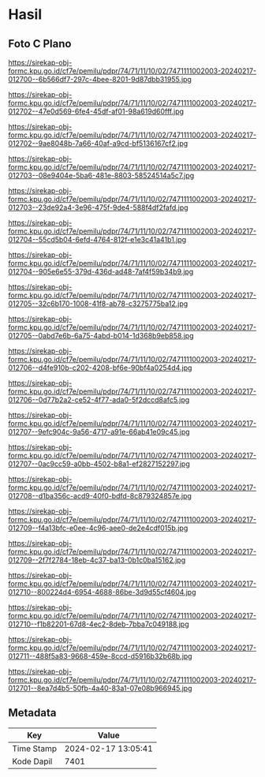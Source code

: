 # Hasil

## Foto C Plano

https://sirekap-obj-formc.kpu.go.id/cf7e/pemilu/pdpr/74/71/11/10/02/7471111002003-20240217-012700--6b566df7-297c-4bee-8201-9d87dbb31955.jpg

https://sirekap-obj-formc.kpu.go.id/cf7e/pemilu/pdpr/74/71/11/10/02/7471111002003-20240217-012702--47e0d569-6fe4-45df-af01-98a619d60fff.jpg

https://sirekap-obj-formc.kpu.go.id/cf7e/pemilu/pdpr/74/71/11/10/02/7471111002003-20240217-012702--9ae8048b-7a66-40af-a9cd-bf5136167cf2.jpg

https://sirekap-obj-formc.kpu.go.id/cf7e/pemilu/pdpr/74/71/11/10/02/7471111002003-20240217-012703--08e9404e-5ba6-481e-8803-58524514a5c7.jpg

https://sirekap-obj-formc.kpu.go.id/cf7e/pemilu/pdpr/74/71/11/10/02/7471111002003-20240217-012703--23de92a4-3e96-475f-9de4-588f4df2fafd.jpg

https://sirekap-obj-formc.kpu.go.id/cf7e/pemilu/pdpr/74/71/11/10/02/7471111002003-20240217-012704--55cd5b04-6efd-4764-812f-e1e3c41a41b1.jpg

https://sirekap-obj-formc.kpu.go.id/cf7e/pemilu/pdpr/74/71/11/10/02/7471111002003-20240217-012704--905e6e55-379d-436d-ad48-7af4f59b34b9.jpg

https://sirekap-obj-formc.kpu.go.id/cf7e/pemilu/pdpr/74/71/11/10/02/7471111002003-20240217-012705--32c6b170-1008-41f8-ab78-c3275775ba12.jpg

https://sirekap-obj-formc.kpu.go.id/cf7e/pemilu/pdpr/74/71/11/10/02/7471111002003-20240217-012705--0abd7e6b-6a75-4abd-b014-1d368b9eb858.jpg

https://sirekap-obj-formc.kpu.go.id/cf7e/pemilu/pdpr/74/71/11/10/02/7471111002003-20240217-012706--d4fe910b-c202-4208-bf6e-90bf4a0254d4.jpg

https://sirekap-obj-formc.kpu.go.id/cf7e/pemilu/pdpr/74/71/11/10/02/7471111002003-20240217-012706--0d77b2a2-ce52-4f77-ada0-5f2dccd8afc5.jpg

https://sirekap-obj-formc.kpu.go.id/cf7e/pemilu/pdpr/74/71/11/10/02/7471111002003-20240217-012707--9efc904c-9a56-4717-a91e-66ab41e09c45.jpg

https://sirekap-obj-formc.kpu.go.id/cf7e/pemilu/pdpr/74/71/11/10/02/7471111002003-20240217-012707--0ac9cc59-a0bb-4502-b8a1-ef2827152297.jpg

https://sirekap-obj-formc.kpu.go.id/cf7e/pemilu/pdpr/74/71/11/10/02/7471111002003-20240217-012708--d1ba356c-acd9-40f0-bdfd-8c879324857e.jpg

https://sirekap-obj-formc.kpu.go.id/cf7e/pemilu/pdpr/74/71/11/10/02/7471111002003-20240217-012709--f4a13bfc-e0ee-4c96-aee0-de2e4cdf015b.jpg

https://sirekap-obj-formc.kpu.go.id/cf7e/pemilu/pdpr/74/71/11/10/02/7471111002003-20240217-012709--2f7f2784-18eb-4c37-ba13-0b1c0ba15162.jpg

https://sirekap-obj-formc.kpu.go.id/cf7e/pemilu/pdpr/74/71/11/10/02/7471111002003-20240217-012710--800224d4-6954-4688-86be-3d9d55cf4604.jpg

https://sirekap-obj-formc.kpu.go.id/cf7e/pemilu/pdpr/74/71/11/10/02/7471111002003-20240217-012710--f1b82201-67d8-4ec2-8deb-7bba7c049188.jpg

https://sirekap-obj-formc.kpu.go.id/cf7e/pemilu/pdpr/74/71/11/10/02/7471111002003-20240217-012711--488f5a83-9668-459e-8ccd-d5916b32b68b.jpg

https://sirekap-obj-formc.kpu.go.id/cf7e/pemilu/pdpr/74/71/11/10/02/7471111002003-20240217-012701--8ea7d4b5-50fb-4a40-83a1-07e08b966945.jpg


## Metadata

| Key        | Value               |
| ---------- | ------------------- |
| Time Stamp | 2024-02-17 13:05:41 |
| Kode Dapil | 7401                |



